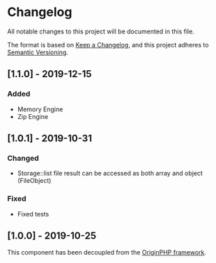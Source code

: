 # Changelog

All notable changes to this project will be documented in this file.

The format is based on [Keep a Changelog](https://keepachangelog.com/en/1.0.0/),
and this project adheres to [Semantic Versioning](https://semver.org/spec/v2.0.0.html).

## [1.1.0] - 2019-12-15

### Added

- Memory Engine
- Zip Engine

## [1.0.1] - 2019-10-31

### Changed

- Storage::list file result can be accessed as both array and object (FileObject)

### Fixed

- Fixed tests

## [1.0.0] - 2019-10-25

This component has been decoupled from the [OriginPHP framework](https://www.originphp.com/).